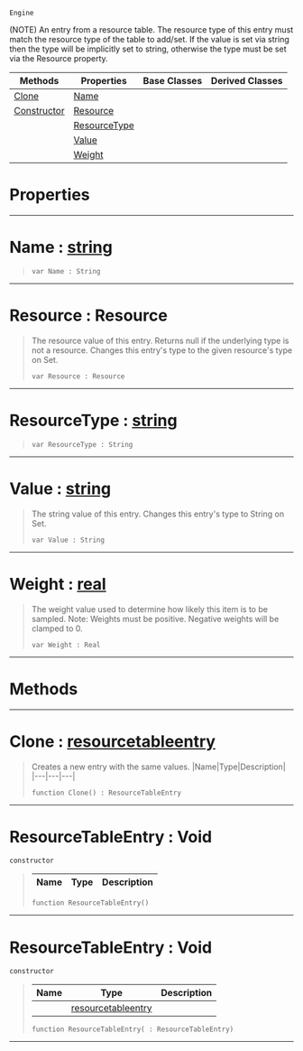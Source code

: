  `Engine`

(NOTE) An entry from a resource table. The resource type of this entry must match the resource type of the table to add/set. If the value is set via string then the type will be implicitly set to string, otherwise the type must be set via the Resource property.

|Methods|Properties|Base Classes|Derived Classes|
|---|---|---|---|
|[ Clone](https://github.com/PlasmaEngine/PlasmaDocs/tree/master/docs/C%2B%2B/code_reference/class_reference/resourcetableentry.markdown#clone-plasma-engine-docume)|[ Name](https://github.com/PlasmaEngine/PlasmaDocs/tree/master/docs/C%2B%2B/code_reference/class_reference/resourcetableentry.markdown#name-plasma-engine-documen)| | |
|[ Constructor](https://github.com/PlasmaEngine/PlasmaDocs/tree/master/docs/C%2B%2B/code_reference/class_reference/resourcetableentry.markdown#resourcetableentry-void)|[ Resource](https://github.com/PlasmaEngine/PlasmaDocs/tree/master/docs/C%2B%2B/code_reference/class_reference/resourcetableentry.markdown#resource-resource)| | |
| |[ ResourceType](https://github.com/PlasmaEngine/PlasmaDocs/tree/master/docs/C%2B%2B/code_reference/class_reference/resourcetableentry.markdown#resourcetype-plasma-engine)| | |
| |[ Value](https://github.com/PlasmaEngine/PlasmaDocs/tree/master/docs/C%2B%2B/code_reference/class_reference/resourcetableentry.markdown#value-plasma-engine-docume)| | |
| |[ Weight](https://github.com/PlasmaEngine/PlasmaDocs/tree/master/docs/C%2B%2B/code_reference/class_reference/resourcetableentry.markdown#weight-plasma-engine-docum)| | |


 #  Properties


---  
 #  Name : [string](https://github.com/PlasmaEngine/PlasmaDocs/tree/master/docs/C%2B%2B/code_reference/lightning_base_types/string.markdown)

> 
> ``` lang=cpp, name=Lightning
> var Name : String


---  
 #  Resource : Resource

> The resource value of this entry. Returns null if the underlying type is not a resource. Changes this entry's type to the given resource's type on Set.
> ``` lang=cpp, name=Lightning
> var Resource : Resource


---  
 #  ResourceType : [string](https://github.com/PlasmaEngine/PlasmaDocs/tree/master/docs/C%2B%2B/code_reference/lightning_base_types/string.markdown)

> 
> ``` lang=cpp, name=Lightning
> var ResourceType : String


---  
 #  Value : [string](https://github.com/PlasmaEngine/PlasmaDocs/tree/master/docs/C%2B%2B/code_reference/lightning_base_types/string.markdown)

> The string value of this entry. Changes this entry's type to String on Set.
> ``` lang=cpp, name=Lightning
> var Value : String


---  
 #  Weight : [real](https://github.com/PlasmaEngine/PlasmaDocs/tree/master/docs/C%2B%2B/code_reference/lightning_base_types/real.markdown)

> The weight value used to determine how likely this item is to be sampled. Note: Weights must be positive. Negative weights will be clamped to 0.
> ``` lang=cpp, name=Lightning
> var Weight : Real


---  
 #  Methods


---  
 #  Clone : [resourcetableentry](https://github.com/PlasmaEngine/PlasmaDocs/tree/master/docs/C%2B%2B/code_reference/class_reference/resourcetableentry.markdown)

> Creates a new entry with the same values.
> |Name|Type|Description|
> |---|---|---|
> ``` lang=cpp, name=Lightning
> function Clone() : ResourceTableEntry
> ``` 


---  
 #  ResourceTableEntry : Void

 `constructor`

> 
> |Name|Type|Description|
> |---|---|---|
> ``` lang=cpp, name=Lightning
> function ResourceTableEntry()
> ``` 


---  
 #  ResourceTableEntry : Void

 `constructor`

> 
> |Name|Type|Description|
> |---|---|---|
> ||[resourcetableentry](https://github.com/PlasmaEngine/PlasmaDocs/tree/master/docs/C%2B%2B/code_reference/class_reference/resourcetableentry.markdown)| |
> ``` lang=cpp, name=Lightning
> function ResourceTableEntry( : ResourceTableEntry)
> ``` 


---  
 

 